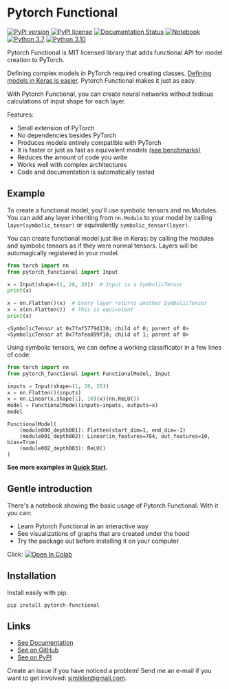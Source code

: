 # Pytorch Functional

[//]: # (To get badges go to https://shields.io/ and use https://pypi.org/pypi/slicemap/json as data url. Query fields using dot as the separator.)

[![PyPi version](https://img.shields.io/badge/dynamic/json?label=latest&query=info.version&url=https%3A%2F%2Fpypi.org%2Fpypi%2Fpytorch-functional%2Fjson)](https://pypi.org/project/pytorch-functional)
[![PyPI license](https://img.shields.io/badge/dynamic/json?label=license&query=info.license&url=https%3A%2F%2Fpypi.org%2Fpypi%2Fpytorch-functional%2Fjson)](https://pypi.org/project/pytorch-functional)
[![Documentation Status](https://readthedocs.org/projects/slicemap/badge/?version=latest)](https://pytorch-functional.readthedocs.io/en/latest/?badge=latest)
[![Notebook](https://github.com/gahaalt/pytorch-functional/actions/workflows/notebook.yaml/badge.svg)](https://github.com/gahaalt/pytorch-functional/actions/workflows/notebook.yaml)
[![Python 3.7](https://github.com/gahaalt/pytorch-functional/actions/workflows/python-3.7.yaml/badge.svg)](https://github.com/gahaalt/pytorch-functional/actions/workflows/python-3.7.yaml)
[![Python 3.10](https://github.com/gahaalt/pytorch-functional/actions/workflows/python-3.10.yaml/badge.svg)](https://github.com/gahaalt/pytorch-functional/actions/workflows/python-3.10.yaml)

Pytorch Functional is MIT licensed library that adds functional API for model creation to PyTorch.

Defining complex models in PyTorch required creating classes.
[Defining models in Keras is easier](https://www.tensorflow.org/guide/keras/functional).
Pytorch Functional makes it just as easy.

With Pytorch Functional, you can create neural networks without tedious calculations of input shape for each layer.

Features:

* Small extension of PyTorch
* No dependencies besides PyTorch
* Produces models entirely compatible with PyTorch
* It is faster or just as fast as equivalent models [(see benchmarks)](https://pytorch-functional.readthedocs.io/en/latest/benchmarks/)
* Reduces the amount of code you write
* Works well with complex architectures
* Code and documentation is automatically tested

## Example

To create a functional model, you'll use symbolic tensors and nn.Modules.
You can add any layer inheriting from ``nn.Module`` to your model by calling 
``layer(symbolic_tensor)`` or equivalently ``symbolic_tensor(layer)``.

You can create functional model just like in Keras:
by calling the modules and symbolic tensors as if they were normal tensors.
Layers will be automagically registered in your model.

```python
from torch import nn
from pytorch_functional import Input

x = Input(shape=(1, 28, 28))  # Input is a SymbolicTensor
print(x)

x = nn.Flatten()(x)  # Every layer returns another SymbolicTensor
x = x(nn.Flatten())  # This is equivalent
print(x)
```

```
<SymbolicTensor at 0x7faf5779d130; child of 0; parent of 0>
<SymbolicTensor at 0x7fafea899f10; child of 1; parent of 0>
```

Using symbolic tensors, we can define a working classificator in a few lines of code:

```python
from torch import nn
from pytorch_functional import FunctionalModel, Input

inputs = Input(shape=(1, 28, 28))
x = nn.Flatten()(inputs)
x = nn.Linear(x.shape[1], 10)(x)(nn.ReLU())
model = FunctionalModel(inputs=inputs, outputs=x)
model
```

```
FunctionalModel(
    (module000_depth001): Flatten(start_dim=1, end_dim=-1)
    (module001_depth002): Linear(in_features=784, out_features=10, bias=True)
    (module002_depth003): ReLU()
)
```

**See more examples in [Quick Start](https://pytorch-functional.readthedocs.io/en/latest/quick_start/).**

## Gentle introduction

There's a notebook showing the basic usage of Pytorch Functional. With it you can:

* Learn Pytorch Functional in an interactive way
* See visualizations of graphs that are created under the hood
* Try the package out before installing it on your computer

Click:
[![Open In Colab](https://colab.research.google.com/assets/colab-badge.svg)](https://colab.research.google.com/github/gahaalt/pytorch-functional/blob/develop/gentle-introduction.ipynb)

## Installation

Install easily with pip:

```
pip install pytorch-functional
```

## Links

* [See Documentation](https://pytorch-functional.readthedocs.io/)
* [See on GitHub](https://github.com/gahaalt/pytorch-functional/)
* [See on PyPI](https://pypi.org/project/pytorch-functional/)

Create an issue if you have noticed a problem!
Send me an e-mail if you want to get involved: [sjmikler@gmail.com](mailto:sjmikler@gmail.com).
